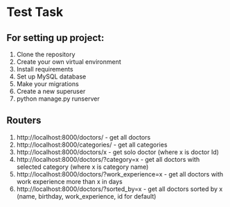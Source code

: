 # Test Task
## For setting up project: 
1. Clone the repository
2. Create your own virtual environment
3. Install requirements
4. Set up MySQL database
5. Make your migrations
6. Create a new superuser
7. python manage.py runserver

## Routers
1.  http://localhost:8000/doctors/ - get all doctors
2.  http://localhost:8000/categories/ - get all categories
3.  http://localhost:8000/doctors/x - get solo doctor (where x is doctor Id)
4. http://localhost:8000/doctors/?category=x - get all doctors with selected category (where x is category name)
5.  http://localhost:8000/doctors/?work_experience=x - get all doctors with work experience more than x in days
6. http://localhost:8000/doctors/?sorted_by=x - get all doctors sorted by x (name, birthday, work_experience, id for default)
